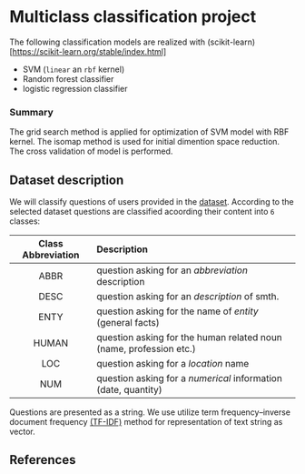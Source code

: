 # Multiclass classification project

The following classification models are realized with (scikit-learn)[https://scikit-learn.org/stable/index.html]
* SVM (`linear` an `rbf` kernel)
* Random forest classifier
* logistic regression classifier

### Summary

The grid search method is applied for optimization of SVM model with RBF kernel. 
The isomap method is used for initial dimention space reduction.
The cross validation of model is performed.

## Dataset description

We will classify questions of users provided in the [dataset](https://www.kaggle.com/ananthu017/question-classification). According to the selected dataset questions are classified acoording their content into `6` classes:

|Class Abbreviation|  Description  |
|:-----:|:-----|
| ABBR | question asking for an *abbreviation* description|
| DESC | question asking for an *description* of smth.|
| ENTY | question asking for the name of *entity* (general facts)|
| HUMAN | question asking for the human related noun (name, profession etc.)|
| LOC | question asking for a *location* name|
| NUM | question asking for a *numerical* information (date, quantity)|

Questions are presented as a string.
We use utilize term frequency–inverse document frequency [(TF-IDF)](https://scikit-learn.org/stable/modules/generated/sklearn.feature_extraction.text.TfidfVectorizer.html) method for representation of text string as vector.

## References